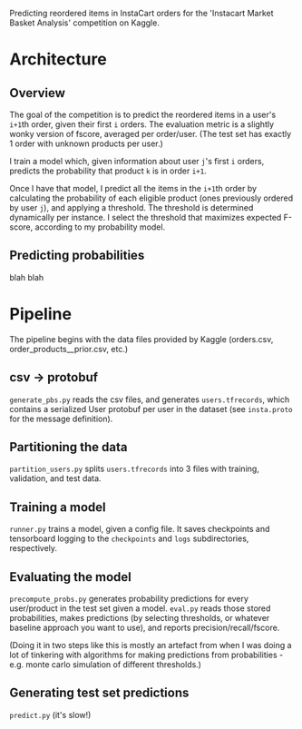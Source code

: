 Predicting reordered items in InstaCart orders for the 'Instacart Market Basket Analysis' competition on Kaggle.

# Architecture

## Overview

The goal of the competition is to predict the reordered items in a user's `i+1`th order, given their first `i` orders. The evaluation metric is a slightly wonky version of fscore, averaged per order/user. (The test set has exactly 1 order with unknown products per user.)

I train a model which, given information about user `j`'s first `i` orders, predicts the probability that product `k` is in order `i+1`.

Once I have that model, I predict all the items in the `i+1`th order by calculating the probability of each eligible product (ones previously ordered by user `j`), and applying a threshold. The threshold is determined dynamically per instance. I select the threshold that maximizes expected F-score, according to my probability model.

## Predicting probabilities

blah blah


# Pipeline

The pipeline begins with the data files provided by Kaggle (orders.csv, order_products__prior.csv, etc.)

## csv -> protobuf

`generate_pbs.py` reads the csv files, and generates `users.tfrecords`, which contains a serialized User protobuf per user in the dataset (see `insta.proto` for the message definition).

## Partitioning the data

`partition_users.py` splits `users.tfrecords` into 3 files with training, validation, and test data.

## Training a model

`runner.py` trains a model, given a config file. It saves checkpoints and tensorboard logging to the `checkpoints` and `logs` subdirectories, respectively.

## Evaluating the model

`precompute_probs.py` generates probability predictions for every user/product in the test set given a model. `eval.py` reads those stored probabilities, makes predictions (by selecting thresholds, or whatever baseline approach you want to use), and reports precision/recall/fscore.

(Doing it in two steps like this is mostly an artefact from when I was doing a lot of tinkering with algorithms for making predictions from probabilities - e.g. monte carlo simulation of different thresholds.)

## Generating test set predictions

`predict.py` (it's slow!)
